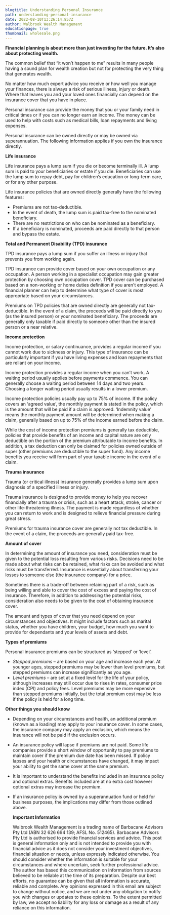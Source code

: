 ```yaml
---
blogtitle: Understanding Personal Insurance
path: understanding-personal-insurance
date: 2022-08-10T13:26:14.857Z
author: Walbrook Wealth Management
educationpage: true
thumbnail: wholesale.png
---
```

**Financial planning is about more than just investing for the future. It’s also about protecting wealth.**

The common belief that “it won’t happen to me” results in many people having a sound plan for wealth creation but not for protecting the very thing that generates wealth.

No matter how much expert advice you receive or how well you manage your finances, there is always a risk of serious illness, injury or death. Where that leaves you and your loved ones financially can depend on the insurance cover that you have in place.

Personal insurance can provide the money that you or your family need in critical times or if you can no longer earn an income. The money can be used to help with costs such as medical bills, loan repayments and living expenses.

Personal insurance can be owned directly or may be owned via superannuation. The following information applies if you own the insurance directly.

**Life insurance**

Life insurance pays a lump sum if you die or become terminally ill. A lump sum is paid to your beneficiaries or estate if you die. Beneficiaries can use the lump sum to repay debt, pay for children’s education or long-term care, or for any other purpose.

Life insurance policies that are owned directly generally have the following features:

* Premiums are not tax-deductible.
* In the event of death, the lump sum is paid tax-free to the nominated beneficiary.
* There are no restrictions on who can be nominated as a beneficiary.
* If a beneficiary is nominated, proceeds are paid directly to that person and bypass the estate.

**Total and Permanent Disability (TPD) insurance**

TPD insurance pays a lump sum if you suffer an illness or injury that prevents you from working again.

TPD insurance can provide cover based on your own occupation or any occupation. A person working in a specialist occupation may gain greater protection by choosing own occupation cover. TPD cover can be purchased based on a non-working or home duties definition if you aren't employed. A financial planner can help to determine what type of cover is most appropriate based on your circumstances.

Premiums on TPD policies that are owned directly are generally not tax-deductible. In the event of a claim, the proceeds will be paid directly to you (as the insured person) or your nominated beneficiary. The proceeds are generally only taxable if paid directly to someone other than the insured person or a near relative.

**Income protection**

Income protection, or salary continuance, provides a regular income if you cannot work due to sickness or injury. This type of insurance can be particularly important if you have living expenses and loan repayments that are reliant on your income.

Income protection provides a regular income when you can’t work. A waiting period usually applies before payments commence. You can generally choose a waiting period between 14 days and two years. Choosing a longer waiting period usually results in a lower premium.

Income protection policies usually pay up to 75% of income. If the policy covers an ‘agreed value’, the monthly payment is stated in the policy, which is the amount that will be paid if a claim is approved. ‘Indemnity value’ means the monthly payment amount will be determined when making a claim, generally based on up to 75% of the income earned before the claim.

While the cost of income protection premiums is generally tax deductible, policies that provide benefits of an income and capital nature are only deductible on the portion of the premium attributable to income benefits. In addition, a tax deduction can only be claimed for policies owned outside of super (other premiums are deductible to the super fund). Any income benefits you receive will form part of your taxable income in the event of a claim.

**Trauma insurance**

Trauma (or critical illness) insurance generally provides a lump sum upon diagnosis of a specified illness or injury.

Trauma insurance is designed to provide money to help you recover financially after a trauma or crisis, such as a heart attack, stroke, cancer or other life-threatening illness. The payment is made regardless of whether you can return to work and is designed to relieve financial pressure during great stress.

Premiums for trauma insurance cover are generally not tax deductible. In the event of a claim, the proceeds are generally paid tax-free.

**Amount of cover**

In determining the amount of insurance you need, consideration must be given to the potential loss resulting from various risks. Decisions need to be made about what risks can be retained, what risks can be avoided and what risks must be transferred. Insurance is essentially about transferring your losses to someone else (the insurance company) for a price.

Sometimes there is a trade-off between retaining part of a risk, such as being willing and able to cover the cost of excess and paying the cost of insurance. Therefore, in addition to addressing the potential risks, consideration also needs to be given to the cost of obtaining insurance cover.

The amount and types of cover that you need depend on your circumstances and objectives. It might include factors such as marital status, whether you have children, your budget, how much you want to provide for dependants and your levels of assets and debt.

**Types of premiums**

Personal insurance premiums can be structured as ‘stepped’ or ‘level’.

* *Stepped premiums* – are based on your age and increase each year. At younger ages, stepped premiums may be lower than level premiums, but stepped premiums can increase significantly as you age.
* *Level premiums* – are set at a fixed level for the life of your policy, although increases may still occur due to rises in rates, consumer price index (CPI) and policy fees. Level premiums may be more expensive than stepped premiums initially, but the total premium cost may be less if the policy is held for a long time.

**Other things you should know**

* Depending on your circumstances and health, an additional premium (known as a loading) may apply to your insurance cover. In some cases, the insurance company may apply an exclusion, which means the insurance will not be paid if the exclusion occurs.
* An insurance policy will lapse if premiums are not paid. Some life companies provide a short window of opportunity to pay premiums to maintain cover if the premium due date has been missed. If policy lapses and your health or circumstances have changed, it may impact your ability to get the same cover at the same premium.
* It is important to understand the benefits included in an insurance policy and optional extras. Benefits included are at no extra cost however optional extras may increase the premium.
* If an insurance policy is owned by a superannuation fund or held for business purposes, the implications may differ from those outlined above.

  **Important Information**

  Walbrook Wealth Management is a trading name of Barbacane Advisors Pty Ltd (ABN 32 626 694 139; AFSL No. 512465). Barbacane Advisors Pty Ltd is authorised to provide financial services and advice. This post is general information only and is not intended to provide you with financial advice as it does not consider your investment objectives, financial situation or needs, unless expressly indicated otherwise. You should consider whether the information is suitable for your circumstances and where uncertain, seek further professional advice. The author has based this communication on information from sources believed to be reliable at the time of its preparation. Despite our best efforts, no guarantee can be given that all information is accurate, reliable and complete. Any opinions expressed in this email are subject to change without notice, and we are not under any obligation to notify you with changes or updates to these opinions. To the extent permitted by law, we accept no liability for any loss or damage as a result of any reliance on this information.